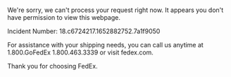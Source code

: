  	


 	

We're sorry, we can't process your request right now. It appears you don't have permission to view this webpage.


Incident Number: 18.c6724217.1652882752.7a1f9050





For assistance with your shipping needs, you can call us anytime at 1.800.GoFedEx 1.800.463.3339 or visit fedex.com.




Thank you for choosing FedEx.